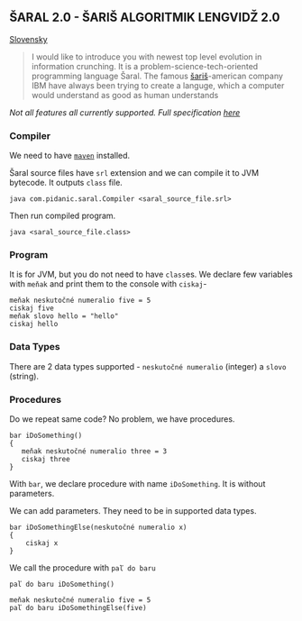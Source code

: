 ## ŠARAL 2.0 - ŠARIŠ ALGORITMIK LENGVIDŽ 2.0

[Slovensky](README-SK.md)

> I would like to introduce you with newest top level evolution in information crunching. It is a problem-science-tech-oriented programming language Šaral. The famous [šariš](https://en.wikipedia.org/wiki/%C5%A0ari%C5%A1)-american company IBM have always been trying to create a languge, which a computer would understand as good as human understands

*Not all features all currently supported. Full specification [here](specification.md)*

### Compiler
We need to have [`maven`](https://maven.apache.org/) installed.

Šaral source files have `srl` extension and we can compile it to JVM bytecode. It outputs `class` file. 

`java com.pidanic.saral.Compiler <saral_source_file.srl>`

Then run compiled program. 

`java <saral_source_file.class>`

### Program
It is for JVM, but you do not need to have `class`es. We declare few variables with `meňak` and print them to the console with `ciskaj`-
```
meňak neskutočné numeralio five = 5
ciskaj five
meňak slovo hello = "hello"
ciskaj hello
```

### Data Types
There are 2 data types supported - `neskutočné numeralio` (integer) a `slovo` (string).


### Procedures
Do we repeat same code? No problem, we have procedures.
```
bar iDoSomething()
{
   meňak neskutočné numeralio three = 3
   ciskaj three
}
```

With `bar`, we declare procedure with name `iDoSomething`. It is without parameters. 

We can add parameters. They need to be in supported data types.
```
bar iDoSomethingElse(neskutočné numeralio x)
{
    ciskaj x
}
```

We call the procedure with `paľ do baru`
```
paľ do baru iDoSomething()

meňak neskutočné numeralio five = 5
paľ do baru iDoSomethingElse(five)

```
